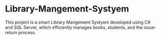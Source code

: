# Library-Mangement-Systyem
 This project is a smart Library Mangement Systyem developed using C# and SQL Server, which efficiently manages books, students, and the issue-return process. 
